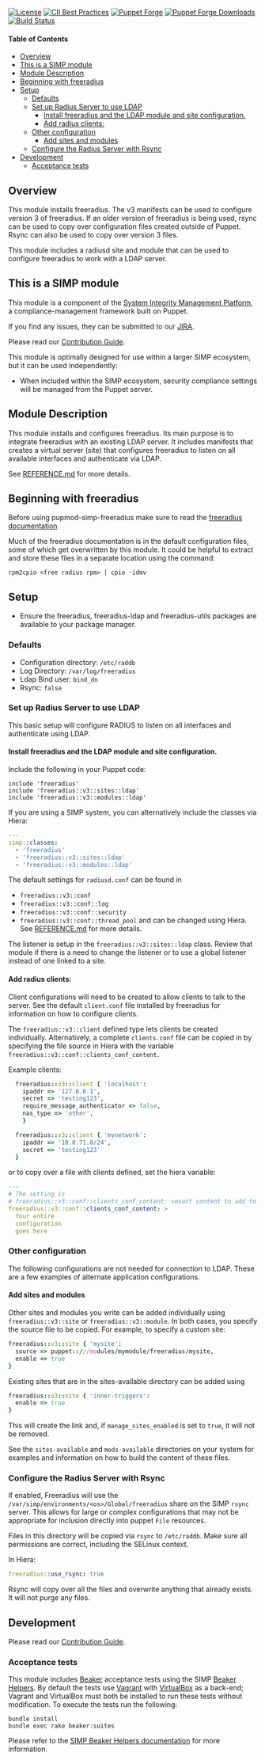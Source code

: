 [![License](https://img.shields.io/:license-apache-blue.svg)](http://www.apache.org/licenses/LICENSE-2.0.html)
[![CII Best Practices](https://bestpractices.coreinfrastructure.org/projects/73/badge)](https://bestpractices.coreinfrastructure.org/projects/73)
[![Puppet Forge](https://img.shields.io/puppetforge/v/simp/freeradius.svg)](https://forge.puppetlabs.com/simp/freeradius)
[![Puppet Forge Downloads](https://img.shields.io/puppetforge/dt/simp/freeradius.svg)](https://forge.puppetlabs.com/simp/freeradius)
[![Build Status](https://travis-ci.org/simp/pupmod-simp-freeradius.svg)](https://travis-ci.org/simp/pupmod-simp-freeradius)

#### Table of Contents

<!-- vim-markdown-toc GFM -->

* [Overview](#overview)
* [This is a SIMP module](#this-is-a-simp-module)
* [Module Description](#module-description)
* [Beginning with freeradius](#beginning-with-freeradius)
* [Setup](#setup)
  * [Defaults](#defaults)
  * [Set up Radius Server to use LDAP](#set-up-radius-server-to-use-ldap)
    * [Install freeradius and the LDAP module and site configuration.](#install-freeradius-and-the-ldap-module-and-site-configuration)
    * [Add radius clients:](#add-radius-clients)
  * [Other configuration](#other-configuration)
    * [Add sites and modules](#add-sites-and-modules)
  * [Configure the Radius Server with Rsync](#configure-the-radius-server-with-rsync)
* [Development](#development)
  * [Acceptance tests](#acceptance-tests)

<!-- vim-markdown-toc -->

## Overview

This module installs freeradius. The v3 manifests can be used to configure
version 3 of freeradius.  If an older version of freeradius is being used,
rsync can be used to copy over configuration files created outside of Puppet.
Rsync can also be used to copy over version 3 files.

This module includes a radiusd site and module that can be used to configure
freeradius to work with a LDAP server.

## This is a SIMP module

This module is a component of the [System Integrity Management Platform](https://simp-project.com),
a compliance-management framework built on Puppet.

If you find any issues, they can be submitted to our
[JIRA](https://simp-project.atlassian.net/).

Please read our [Contribution Guide](https://simp.readthedocs.io/en/stable/contributors_guide/index.html).

This module is optimally designed for use within a larger SIMP ecosystem, but
it can be used independently:

* When included within the SIMP ecosystem, security compliance settings will be
  managed from the Puppet server.

## Module Description

This module installs and configures freeradius. Its main purpose is to
integrate freeradius with an existing LDAP server. It includes manifests that
creates a virtual server (site) that configures freeradius to listen on all
available interfaces and authenticate via LDAP.

See [REFERENCE.md](REFERENCE.md) for more details.

## Beginning with freeradius

Before using pupmod-simp-freeradius make sure to read the
[freeradius documentation](http://freeradius.org/documentation)

Much of the freeradius documentation is in the default configuration files,
some of which get overwritten by this module.  It could be helpful to extract
and store these files in a separate location using the command:

```shell
rpm2cpio <free radius rpm> | cpio -idmv
```

## Setup

* Ensure the freeradius, freeradius-ldap and freeradius-utils packages are
  available to your package manager.


### Defaults

* Configuration directory: `/etc/raddb`
* Log Directory: `/var/log/freeradius`
* Ldap Bind user: `bind_dn`
* Rsync: `false`

### Set up Radius Server to use LDAP

This basic setup will configure RADIUS to listen on all interfaces and
authenticate using LDAP.

#### Install freeradius and the LDAP module and site configuration.

Include the following in your Puppet code:

```puppet
include 'freeradius'
include 'freeradius::v3::sites::ldap'
include 'freeradius::v3::modules::ldap'
```

If you are using a SIMP system, you can alternatively include the classes via
Hiera:

```yaml
---
simp::classes:
  - 'freeradius'
  - 'freeradius::v3::sites::ldap'
  - 'freeradius::v3::modules::ldap'
```

The default settings for `radiusd.conf` can be found in
  - `freeradius::v3::conf`
  - `freeradius::v3::conf::log`
  - `freeradius::v3::conf::security`
  - `freeradius::v3::conf::thread_pool`
and can be changed using Hiera. See [REFERENCE.md](REFERENCE.md) for more
details.

The listener is setup in the `freeradius::v3::sites::ldap` class.  Review that
module if there is a need to change the listener or to use a global listener
instead of one linked to a site.

#### Add radius clients:

Client configurations will need to be created to allow clients to talk to the
server.  See the default `client.conf` file installed by freeradius for
information on how to configure clients.

The `freeradius::v3::client` defined type lets clients be created individually.
Alternatively, a complete `clients.conf` file can be copied in by specifying
the file source in Hiera with the variable
`freeradius::v3::conf::clients_conf_content`.

Example clients:

``` ruby
  freeradius::v3::client { 'localhost':
    ipaddr => '127.0.0.1',
    secret => 'testing123',
    require_message_authenticator => false,
    nas_type => 'other',
    }

  freeradius::v3::client { 'mynetwork':
    ipaddr => '10.0.71.0/24',
    secret => 'testing123'
  }
```

or to copy over a file with clients defined, set the hiera variable:

``` yaml
---
# The setting is
# freeradius::v3::conf::clients_conf_content: <exact content to add to file>
freeradius::v3::conf::clients_conf_content: >
  Your entire
  configuration
  goes here
```


### Other configuration

The following configurations are not needed for connection to LDAP.  These are
a few examples of alternate application configurations.

#### Add sites and modules

Other sites and modules you write can be added individually using
`freeradius::v3::site` or `freeradius::v3::module`.  In both cases, you specify
the source file to be copied.  For example, to specify a custom site:

``` ruby
freeradius::v3::site { 'mysite':
  source => puppet::///modules/mymodule/freeradius/mysite,
  enable => true
}
```

Existing sites that are in the sites-available directory can be added using

``` ruby
freeradius::v3::site { 'inner-triggers':
  enable => true
}
```

This will create the link and, if `manage_sites_enabled` is set to `true`, it
will not be removed.

See the `sites-available` and `mods-available` directories on your system for
examples and information on how to build the content of these files.

### Configure the Radius Server with Rsync

If enabled, Freeradius will use the
`/var/simp/environments/<os>/Global/freeradius` share on the SIMP `rsync`
server. This allows for large or complex configurations that may not be
appropriate for inclusion directly into puppet `File` resources.

Files in this directory will be copied via `rsync` to `/etc/raddb`. Make sure
all permissions are correct, including the SELinux context.

In Hiera:

``` yaml
freeradius::use_rsync: true
```

Rsync will copy over all the files and overwrite anything that already exists.
It will not purge any files.

## Development

Please read our [Contribution Guide](https://simp.readthedocs.io/en/stable/contributors_guide/index.html).

### Acceptance tests

This module includes [Beaker](https://github.com/puppetlabs/beaker) acceptance
tests using the SIMP [Beaker Helpers](https://github.com/simp/rubygem-simp-beaker-helpers).
By default the tests use [Vagrant](https://www.vagrantup.com/) with
[VirtualBox](https://www.virtualbox.org) as a back-end; Vagrant and VirtualBox
must both be installed to run these tests without modification. To execute the
tests run the following:

```shell
bundle install
bundle exec rake beaker:suites
```

Please refer to the [SIMP Beaker Helpers documentation](https://github.com/simp/rubygem-simp-beaker-helpers/blob/master/README.md)
for more information.
